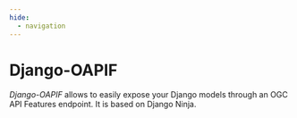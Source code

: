 ```yaml
---
hide:
  - navigation
---
```


# Django-OAPIF

*Django-OAPIF* allows to easily expose your Django models through an OGC API Features endpoint.
It is based on Django Ninja.
